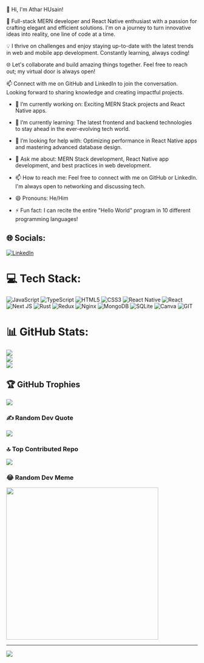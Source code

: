 
👋 Hi, I'm Athar HUsain!

🚀 Full-stack MERN developer and React Native enthusiast with a passion for crafting elegant and efficient solutions. I'm on a journey to turn innovative ideas into reality, one line of code at a time.

💡 I thrive on challenges and enjoy staying up-to-date with the latest trends in web and mobile app development. Constantly learning, always coding!

🌐 Let's collaborate and build amazing things together. Feel free to reach out; my virtual door is always open!

📫 Connect with me on GitHub and LinkedIn to join the conversation. Looking forward to sharing knowledge and creating impactful projects.
- 🔭 I’m currently working on: Exciting MERN Stack projects and React Native apps.

- 🌱 I’m currently learning: The latest frontend and backend technologies to stay ahead in the ever-evolving tech world.
<!----
- 👯 I’m looking to collaborate on: Open-source projects, innovative web and mobile app ideas, and anything related to JavaScript.
---->

- 🤔 I’m looking for help with: Optimizing performance in React Native apps and mastering advanced database design.

- 💬 Ask me about: MERN Stack development, React Native app development, and best practices in web development.

- 📫 How to reach me: Feel free to connect with me on GitHub or LinkedIn. I'm always open to networking and discussing tech.

- 😄 Pronouns: He/Him

- ⚡ Fun fact: I can recite the entire "Hello World" program in 10 different programming languages!




## 🌐 Socials:
[![LinkedIn](https://img.shields.io/badge/LinkedIn-%230077B5.svg?logo=linkedin&logoColor=white)](https://linkedin.com/in/athar-husain) 

# 💻 Tech Stack:
![JavaScript](https://img.shields.io/badge/javascript-%23323330.svg?style=plastic&logo=javascript&logoColor=%23F7DF1E) ![TypeScript](https://img.shields.io/badge/typescript-%23007ACC.svg?style=plastic&logo=typescript&logoColor=white) ![HTML5](https://img.shields.io/badge/html5-%23E34F26.svg?style=plastic&logo=html5&logoColor=white) ![CSS3](https://img.shields.io/badge/css3-%231572B6.svg?style=plastic&logo=css3&logoColor=white) ![React Native](https://img.shields.io/badge/react_native-%2320232a.svg?style=plastic&logo=react&logoColor=%2361DAFB) ![React](https://img.shields.io/badge/react-%2320232a.svg?style=plastic&logo=react&logoColor=%2361DAFB) ![Next JS](https://img.shields.io/badge/Next-black?style=plastic&logo=next.js&logoColor=white) ![Rust](https://img.shields.io/badge/rust-%23000000.svg?style=plastic&logo=rust&logoColor=white) ![Redux](https://img.shields.io/badge/redux-%23593d88.svg?style=plastic&logo=redux&logoColor=white) ![Nginx](https://img.shields.io/badge/nginx-%23009639.svg?style=plastic&logo=nginx&logoColor=white) ![MongoDB](https://img.shields.io/badge/MongoDB-%234ea94b.svg?style=plastic&logo=mongodb&logoColor=white) ![SQLite](https://img.shields.io/badge/sqlite-%2307405e.svg?style=plastic&logo=sqlite&logoColor=white) ![Canva](https://img.shields.io/badge/Canva-%2300C4CC.svg?style=plastic&logo=Canva&logoColor=white) ![GIT](https://img.shields.io/badge/Git-fc6d26?style=plastic&logo=git&logoColor=white)
# 📊 GitHub Stats:
![](https://github-readme-stats.vercel.app/api?username=Athar-Husain&theme=onedark&hide_border=false&include_all_commits=true&count_private=true)<br/>
![](https://github-readme-streak-stats.herokuapp.com/?user=Athar-Husain&theme=onedark&hide_border=false)<br/>
![](https://github-readme-stats.vercel.app/api/top-langs/?username=Athar-Husain&theme=onedark&hide_border=false&include_all_commits=true&count_private=true&layout=compact)

## 🏆 GitHub Trophies
![](https://github-profile-trophy.vercel.app/?username=Athar-Husain&theme=juicyfresh&no-frame=true&no-bg=false&margin-w=4)

### ✍️ Random Dev Quote
![](https://quotes-github-readme.vercel.app/api?type=horizontal&theme=merko)

### 🔝 Top Contributed Repo
![](https://github-contributor-stats.vercel.app/api?username=Athar-Husain&limit=5&theme=dark&combine_all_yearly_contributions=true)

### 😂 Random Dev Meme
<img src='https://randommeme-five.vercel.app/' style="height: 400px;"/>

---
[![](https://visitcount.itsvg.in/api?id=Athar-Husain&icon=0&color=0)](https://visitcount.itsvg.in)

